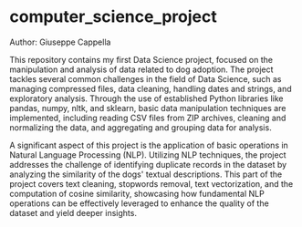 # computer_science_project

Author: Giuseppe Cappella

This repository contains my first Data Science project, focused on the manipulation and analysis of data related to dog adoption.
The project tackles several common challenges in the field of Data Science, such as managing compressed files, data cleaning, handling dates and strings, and exploratory analysis. Through the use of established Python libraries like pandas, numpy, nltk, and sklearn, basic data manipulation techniques are implemented, including reading CSV files from ZIP archives, cleaning and normalizing the data, and aggregating and grouping data for analysis.

A significant aspect of this project is the application of basic operations in Natural Language Processing (NLP). Utilizing NLP techniques, the project addresses the challenge of identifying duplicate records in the dataset by analyzing the similarity of the dogs' textual descriptions. This part of the project covers text cleaning, stopwords removal, text vectorization, and the computation of cosine similarity, showcasing how fundamental NLP operations can be effectively leveraged to enhance the quality of the dataset and yield deeper insights.
